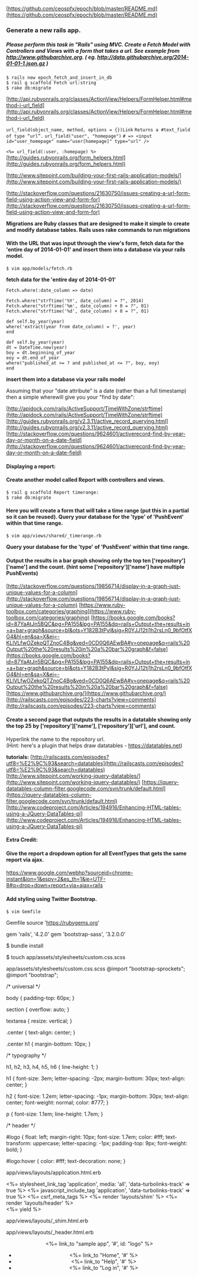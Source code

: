 [https://github.com/ceospfx/epoch/blob/master/README.md](https://github.com/ceospfx/epoch/blob/master/README.md)

### Generate a new rails app.

##### Please perform this task in "Rails" using MVC. Create a Fetch Model with Controllers and Views with a form that takes a url. See example from http://www.githubarchive.org. ( eg. http://data.githubarchive.org/2014-01-01-1.json.gz )

    $ rails new epoch_fetch_and_insert_in_db
    $ rail g scaffold Fetch url:string 
    $ rake db:migrate

[http://api.rubyonrails.org/classes/ActionView/Helpers/FormHelper.html#method-i-url_field](http://api.rubyonrails.org/classes/ActionView/Helpers/FormHelper.html#method-i-url_field)

`url_field(object_name, method, options = {})Link`
`Returns a #text_field of type “url”.`
`url_field("user", "homepage")`
`# => <input id="user_homepage" name="user[homepage]" type="url" />`

`<%= url_field(:user, :homepage) %>`
[http://guides.rubyonrails.org/form_helpers.html](http://guides.rubyonrails.org/form_helpers.html)

[http://www.sitepoint.com/building-your-first-rails-application-models/](http://www.sitepoint.com/building-your-first-rails-application-models/)

[http://stackoverflow.com/questions/21630750/issues-creating-a-url-form-field-using-action-view-and-form-for](http://stackoverflow.com/questions/21630750/issues-creating-a-url-form-field-using-action-view-and-form-for)

**Migrations are Ruby classes that are designed to make it simple to create and modify database tables. Rails uses rake commands to run migrations**


#### With the URL that was input through the view's form, fetch data for the 'entire day of 2014-01-01' and insert them into a database via your rails model.

    $ vim app/models/fetch.rb

**fetch data for the 'entire day of 2014-01-01'**

`Fetch.where(:date_column => date)`  

`Fetch.where("strftime('%Y', date_column) = ?", 2014) Fetch.where("strftime('%m', date_column) + 0 = ?", 01)`   `Fetch.where("strftime('%d', date_column) + 0 = ?", 01)`  

`def self.by_year(year) `  
  `where('extract(year from date_column) = ?', year) `  
`end`  

`def self.by_year(year)`   
 ` dt = DateTime.new(year) `  
 ` boy = dt.beginning_of_year `  
  `eoy = dt.end_of_year `  
  `where("published_at >= ? and published_at <= ?", boy, eoy) `  
`end`


**insert them into a database via your rails model**

Assuming that your "date attribute" is a date (rather than a full timestamp) then a simple wherewill give you your "find by date":

[http://apidock.com/rails/ActiveSupport/TimeWithZone/strftime](http://apidock.com/rails/ActiveSupport/TimeWithZone/strftime)
[http://guides.rubyonrails.org/v2.3.11/active_record_querying.html](http://guides.rubyonrails.org/v2.3.11/active_record_querying.html)
[http://stackoverflow.com/questions/9624601/activerecord-find-by-year-day-or-month-on-a-date-field](http://stackoverflow.com/questions/9624601/activerecord-find-by-year-day-or-month-on-a-date-field)


#### Displaying a report:

#### Create another model called Report with controllers and views.

    $ rail g scaffold Report timerange:
    $ rake db:migrate

#### Here you will create a form that will take a time range (put this in a partial so it can be reused). Query your database for the 'type' of 'PushEvent' within that time range.

    $ vim app/views/shared/_timerange.rb

**Query your database for the 'type' of 'PushEvent' within that time range.**


#### Output the results in a bar graph showing only the top ten ['repository']['name'] and the count. (hint some ['repository']['name'] have multiple PushEvents)

[http://stackoverflow.com/questions/19856714/display-in-a-graph-just-unique-values-for-a-column](http://stackoverflow.com/questions/19856714/display-in-a-graph-just-unique-values-for-a-column)
[https://www.ruby-toolbox.com/categories/graphing](https://www.ruby-toolbox.com/categories/graphing)
[https://books.google.com/books?id=87YaAtJn5BQC&pg=PA155&lpg=PA155&dq=rails+Output+the+results+in+a+bar+graph&source=bl&ots=Y182B3tPyl&sig=R0YJJ12tj1h2rsLn0_9bfOtfXG4&hl=en&sa=X&ei=-KLlVLfwOZekoQTZnoC4Bg&ved=0CD0Q6AEwBA#v=onepage&q=rails%20Output%20the%20results%20in%20a%20bar%20graph&f=false](https://books.google.com/books?id=87YaAtJn5BQC&pg=PA155&lpg=PA155&dq=rails+Output+the+results+in+a+bar+graph&source=bl&ots=Y182B3tPyl&sig=R0YJJ12tj1h2rsLn0_9bfOtfXG4&hl=en&sa=X&ei=-KLlVLfwOZekoQTZnoC4Bg&ved=0CD0Q6AEwBA#v=onepage&q=rails%20Output%20the%20results%20in%20a%20bar%20graph&f=false)
[https://www.githubarchive.org/](https://www.githubarchive.org/)
[http://railscasts.com/episodes/223-charts?view=comments](http://railscasts.com/episodes/223-charts?view=comments)

#### Create a second page that outputs the results in a datatable showing only the top 25 by ['repository']['name'], ['repository']['url'], and count.   
Hyperlink the name to the repository url.  
(Hint: here's a plugin that helps draw datatables - https://datatables.net)

**tutorials:**
[http://railscasts.com/episodes?utf8=%E2%9C%93&search=datatables](http://railscasts.com/episodes?utf8=%E2%9C%93&search=datatables)
[http://www.sitepoint.com/working-jquery-datatables/](http://www.sitepoint.com/working-jquery-datatables/)
[https://jquery-datatables-column-filter.googlecode.com/svn/trunk/default.html](https://jquery-datatables-column-filter.googlecode.com/svn/trunk/default.html)
[http://www.codeproject.com/Articles/194916/Enhancing-HTML-tables-using-a-JQuery-DataTables-pl](http://www.codeproject.com/Articles/194916/Enhancing-HTML-tables-using-a-JQuery-DataTables-pl)

#### Extra Credit:

#### Give the report a dropdown option for all EventTypes that gets the same report via ajax.
https://www.google.com/webhp?sourceid=chrome-instant&ion=1&espv=2&es_th=1&ie=UTF-8#q=drop+down+report+via+ajax+rails

#### Add styling using Twitter Bootstrap.

    $ vim Gemfile

Gemfile
source 'https://rubygems.org'

gem 'rails',                          '4.2.0'
gem 'bootstrap-sass',       '3.2.0.0'



$ bundle install

$ touch app/assets/stylesheets/custom.css.scss



app/assets/stylesheets/custom.css.scss
@import "bootstrap-sprockets";
@import "bootstrap";



/* universal */

body {
  padding-top: 60px;
}

section {
  overflow: auto;
}

textarea {
  resize: vertical;
}

.center {
  text-align: center;
}

.center h1 {
  margin-bottom: 10px;
}

/* typography */

h1, h2, h3, h4, h5, h6 {
  line-height: 1;
}

h1 {
  font-size: 3em;
  letter-spacing: -2px;
  margin-bottom: 30px;
  text-align: center;
}

h2 {
  font-size: 1.2em;
  letter-spacing: -1px;
  margin-bottom: 30px;
  text-align: center;
  font-weight: normal;
  color: #777;
}

p {
  font-size: 1.1em;
  line-height: 1.7em;
}

/* header */

#logo {
  float: left;
  margin-right: 10px;
  font-size: 1.7em;
  color: #fff;
  text-transform: uppercase;
  letter-spacing: -1px;
  padding-top: 9px;
  font-weight: bold;
}

#logo:hover {
  color: #fff;
  text-decoration: none;
}



app/views/layouts/application.html.erb
<!DOCTYPE html>
<html>
  <head>
    <title><%= full_title(yield(:title)) %></title>
    <%= stylesheet_link_tag 'application', media: 'all',
                                           'data-turbolinks-track' => true %>
    <%= javascript_include_tag 'application', 'data-turbolinks-track' => true %>
    <%= csrf_meta_tags %>
    <%= render 'layouts/shim' %>
  </head>
  <body>
    <%= render 'layouts/header' %>
    <div class="container">
      <%= yield %>
    </div>
  </body>
</html>

app/views/layouts/_shim.html.erb
<!--[if lt IE 9]>
  <script src="//cdnjs.cloudflare.com/ajax/libs/html5shiv/r29/html5.min.js">
  </script>
<![endif]-->

app/views/layouts/_header.html.erb
<header class="navbar navbar-fixed-top navbar-inverse">
  <div class="container">
    <%= link_to "sample app", '#', id: "logo" %>
    <nav>
      <ul class="nav navbar-nav navbar-right">
        <li><%= link_to "Home",   '#' %></li>
        <li><%= link_to "Help",   '#' %></li>
        <li><%= link_to "Log in", '#' %></li>
      </ul>
    </nav>
  </div>
</header>



